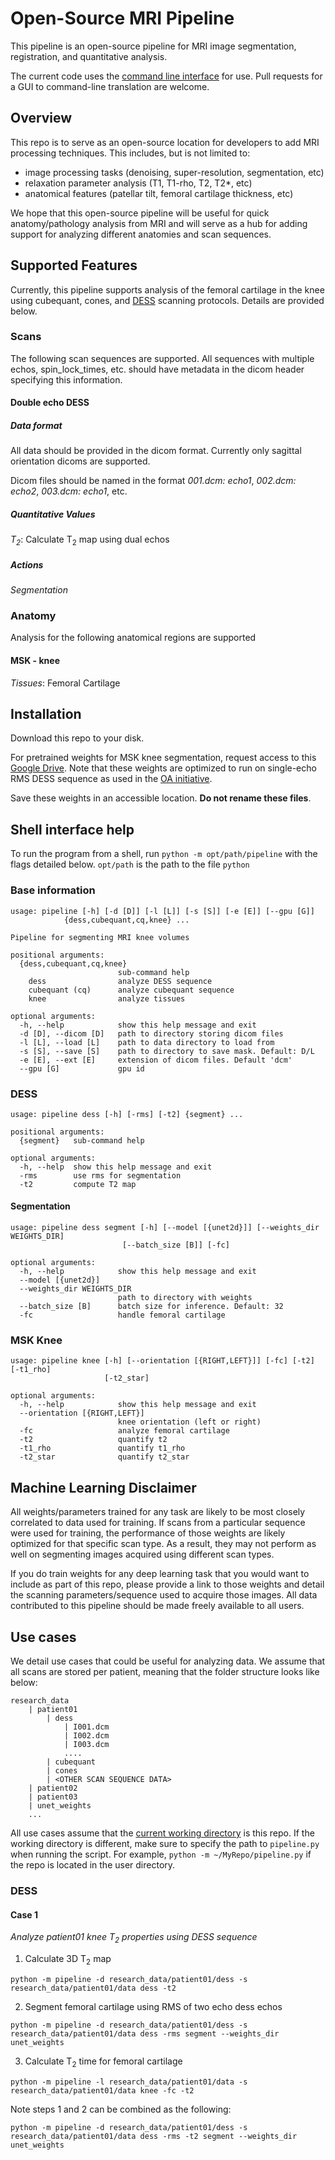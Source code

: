 # Open-Source MRI Pipeline

This pipeline is an open-source pipeline for MRI image segmentation, registration, and quantitative analysis.

The current code uses the [command line interface](https://www.computerhope.com/jargon/c/commandi.htm) for use. Pull requests for a GUI to command-line translation are welcome.

## Overview
This repo is to serve as an open-source location for developers to add MRI processing techniques. This includes, but is not limited to:
- image processing tasks (denoising, super-resolution, segmentation, etc)
- relaxation parameter analysis (T1, T1-rho, T2, T2*, etc)
- anatomical features (patellar tilt, femoral cartilage thickness, etc)

We hope that this open-source pipeline will be useful for quick anatomy/pathology analysis from MRI and will serve as a hub for adding support for analyzing different anatomies and scan sequences.

## Supported Features
Currently, this pipeline supports analysis of the femoral cartilage in the knee using cubequant, cones, and [DESS](https://onlinelibrary.wiley.com/doi/pdf/10.1002/mrm.26577) scanning protocols. Details are provided below.

### Scans
The following scan sequences are supported. All sequences with multiple echos, spin_lock_times, etc. should have metadata in the dicom header specifying this information.

#### Double echo DESS

##### Data format
All data should be provided in the dicom format. Currently only sagittal orientation dicoms are supported.

Dicom files should be named in the format *001.dcm: echo1*, *002.dcm: echo2*, *003.dcm: echo1*, etc.

##### Quantitative Values
*T<sub>2</sub>*: Calculate T<sub>2</sub> map using dual echos

##### Actions
*Segmentation*

### Anatomy
Analysis for the following anatomical regions are supported

#### MSK - knee
*Tissues*: Femoral Cartilage

## Installation
Download this repo to your disk.

For pretrained weights for MSK knee segmentation, request access to this [Google Drive](https://drive.google.com/drive/u/0/folders/1VtVzOAS6VbFzpEi9Fivy6BgcMubfFlL-). Note that these weights are optimized to run on single-echo RMS DESS sequence as used in the [OA initiative](https://oai.epi-ucsf.org/datarelease/).

Save these weights in an accessible location. **Do not rename these files**.

## Shell interface help
To run the program from a shell, run `python -m opt/path/pipeline` with the flags detailed below. `opt/path` is the path to the file `python`

### Base information

```
usage: pipeline [-h] [-d [D]] [-l [L]] [-s [S]] [-e [E]] [--gpu [G]]
            {dess,cubequant,cq,knee} ...

Pipeline for segmenting MRI knee volumes

positional arguments:
  {dess,cubequant,cq,knee}
                        sub-command help
    dess                analyze DESS sequence
    cubequant (cq)      analyze cubequant sequence
    knee                analyze tissues

optional arguments:
  -h, --help            show this help message and exit
  -d [D], --dicom [D]   path to directory storing dicom files
  -l [L], --load [L]    path to data directory to load from
  -s [S], --save [S]    path to directory to save mask. Default: D/L
  -e [E], --ext [E]     extension of dicom files. Default 'dcm'
  --gpu [G]             gpu id
```

### DESS
```
usage: pipeline dess [-h] [-rms] [-t2] {segment} ...

positional arguments:
  {segment}   sub-command help

optional arguments:
  -h, --help  show this help message and exit
  -rms        use rms for segmentation
  -t2         compute T2 map
```

#### Segmentation
```
usage: pipeline dess segment [-h] [--model [{unet2d}]] [--weights_dir WEIGHTS_DIR]
                         [--batch_size [B]] [-fc]

optional arguments:
  -h, --help            show this help message and exit
  --model [{unet2d}]
  --weights_dir WEIGHTS_DIR
                        path to directory with weights
  --batch_size [B]      batch size for inference. Default: 32
  -fc                   handle femoral cartilage
```

### MSK Knee
```
usage: pipeline knee [-h] [--orientation [{RIGHT,LEFT}]] [-fc] [-t2] [-t1_rho]
                     [-t2_star]

optional arguments:
  -h, --help            show this help message and exit
  --orientation [{RIGHT,LEFT}]
                        knee orientation (left or right)
  -fc                   analyze femoral cartilage
  -t2                   quantify t2
  -t1_rho               quantify t1_rho
  -t2_star              quantify t2_star
```

## Machine Learning Disclaimer
All weights/parameters trained for any task are likely to be most closely correlated to data used for training. If scans from a particular sequence were used for training, the performance of those weights are likely optimized for that specific scan type. As a result, they may not perform as well on segmenting images acquired using different scan types.

If you do train weights for any deep learning task that you would want to include as part of this repo, please provide a link to those weights and detail the scanning parameters/sequence used to acquire those images. All data contributed to this pipeline should be made freely available to all users.

## Use cases

We detail use cases that could be useful for analyzing data. We assume that all scans are stored per patient, meaning that the folder structure looks like below:

```
research_data
    | patient01
        | dess
            | I001.dcm
            | I002.dcm
            | I003.dcm
            ....
        | cubequant
        | cones
        | <OTHER SCAN SEQUENCE DATA>
    | patient02
    | patient03
    | unet_weights
    ...
```

All use cases assume that the [current working directory](https://www.computerhope.com/jargon/c/currentd.htm) is this repo. If the working directory is different, make sure to specify the path to ```pipeline.py``` when running the script. For example, ```python -m ~/MyRepo/pipeline.py``` if the repo is located in the user directory.

### DESS
#### Case 1
*Analyze patient01 knee T<sub>2</sub> properties using DESS sequence*

1. Calculate 3D T<sub>2</sub> map
```
python -m pipeline -d research_data/patient01/dess -s research_data/patient01/data dess -t2
```

2. Segment femoral cartilage using RMS of two echo dess echos
```
python -m pipeline -d research_data/patient01/dess -s research_data/patient01/data dess -rms segment --weights_dir unet_weights
```

3. Calculate T<sub>2</sub> time for femoral cartilage
```
python -m pipeline -l research_data/patient01/data -s research_data/patient01/data knee -fc -t2
```

Note steps 1 and 2 can be combined as the following:
```
python -m pipeline -d research_data/patient01/dess -s research_data/patient01/data dess -rms -t2 segment --weights_dir unet_weights
```
